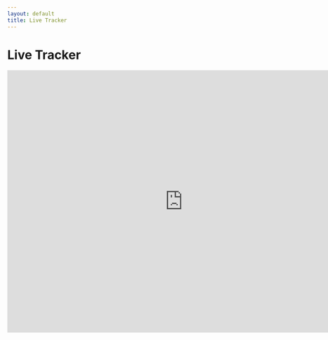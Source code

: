```yaml
---
layout: default
title: Live Tracker
---
```

# Live Tracker


<iframe
 src='https://spotwalla.com/embed.php?id=1949c5b15a6bdf2b36&scale=on&zoom=default&refresh=no'
 width='800'
 height='600'
 scrolling='false'
 frameborder='0'>
Embedding failed because inline frames are not supported by your browser or the web server.
</iframe>
